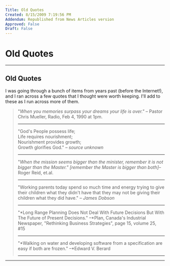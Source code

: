 ```yaml
---
Title: Old Quotes
Created: 8/15/2009 7:19:56 PM
Addendum: Republished from News Articles version
Approved: False
Draft: False
---
```

# Old Quotes

---

## Old Quotes


I was going through a bunch of items from years past (before the Internet!), and I ran across a few quotes that I thought were worth keeping. I'll add to these as I run across more of them.



> "*When you memories surpass your dreams your life is over."* – Pastor Chris Mueller, Radio, Feb 4, 1990 at 1pm.
> 
> 
> * * *
> 
> 
> "God's People possess life;        
> Life requires nourishment;         
> Nourishment provides growth;         
> Growth glorifies God." – *source unknown*
> 
> 
> * * *
> 
> 
> "*When the mission seems bigger than the minister, remember it is not bigger than the Master." [remember the Master is bigger than both]*– Roger Reid, et.al.
> 
> 
> * * *
> 
> 
> "Working parents today spend so much time and energy trying to give their children what they didn't have that they may not be giving their children what they did have." – *James Dobson*
> 
> 
> * * *
> 
> 
> "*Long Range Planning Does Not Deal With Future Decisions But With The Future of Present Decisions." –*Plan, Canada's Industrial Newspaper, "Rethinking Business Strategies", page 15, volume 25, #15
> 
> 
> * * *
> 
> 
> "*Walking on water and developing software from a specification are easy if both are frozen." –*Edward V. Berard
> 
> 
> * * *





---


